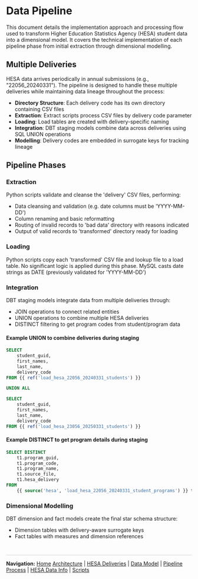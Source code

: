 # Data Pipeline
This document details the implementation approach and processing flow used to transform Higher Education Statistics Agency (HESA) student data into a dimensional model. It covers the technical implementation of each pipeline phase from initial extraction through dimensional modelling.


## Multiple Deliveries
HESA data arrives periodically in annual submissions (e.g., "22056_20240331"). The pipeline is designed to handle these multiple deliveries while maintaining data lineage throughout the process:

- **Directory Structure**: Each delivery code has its own directory containing CSV files
- **Extraction**: Extract scripts process CSV files by delivery code parameter
- **Loading**: Load tables are created with delivery-specific naming
- **Integration**: DBT staging models combine data across deliveries using SQL UNION operations
- **Modelling**: Delivery codes are embedded in surrogate keys for tracking lineage


## Pipeline Phases
### Extraction
Python scripts validate and cleanse the 'delivery' CSV files, performing:
- Data cleansing and validation (e.g. date columns must be 'YYYY-MM-DD')
- Column renaming and basic reformatting
- Routing of invalid records to 'bad data' directory with reasons indicated
- Output of valid records to 'transformed' directory ready for loading

### Loading
Python scripts copy each 'transformed' CSV file and lookup file to a load table.
No significant logic is applied during this phase.
MySQL casts date strings as DATE (previously validated for 'YYYY-MM-DD')

### Integration
DBT staging models integrate data from multiple deliveries through:
- JOIN operations to connect related entities
- UNION operations to combine multiple HESA deliveries
- DISTINCT filtering to get program codes from student/program data
#### Example UNION to combine deliveries during staging
```sql
SELECT 
    student_guid, 
    first_names,
    last_name,
    delivery_code
FROM {{ ref('load_hesa_22056_20240331_students') }}

UNION ALL

SELECT 
    student_guid, 
    first_names,
    last_name,
    delivery_code
FROM {{ ref('load_hesa_23056_20250331_students') }}
```

#### Example DISTINCT to get program details during staging
```sql
SELECT DISTINCT 
    t1.program_guid, 
    t1.program_code, 
    t1.program_name, 
    t1.source_file, 
    t1.hesa_delivery
FROM 
    {{ source('hesa', 'load_hesa_22056_20240331_student_programs') }} t1
```

### Dimensional Modelling
DBT dimension and fact models create the final star schema structure:
- Dimension tables with delivery-aware surrogate keys
- Fact tables with measures and dimension references


<div style="margin: 3em 0 1em 0; border-top: 1px solid #ccc; padding-top: 1em;">
  <strong>Navigation:</strong>
  <a href="README.md">Home</a> 
  <a href="architecture.md">Architecture</a> |
  <a href="data-deliveries.md">HESA Deliveries</a> |
  <a href="data-model.md">Data Model</a> |
  <a href="pipeline-process.md">Pipeline Process</a> |
  <a href="hesa-data-info.md">HESA Data Info</a> |
  <a href="scripts.md">Scripts</a>
</div>